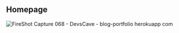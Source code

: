 <!-- # Blog and Portfolio Site.
* Live: https://blog-portfolio.herokuapp.com/
* Developed By Django Web Framework.

## Instructions (Windows 10x64):
* Some commands may differ depending on OS. Just google it.

* Install latest version of Python3 (64 bit).

* Install virtual environment:
  1. Open cmd
  2. :~$ pip install virtualenv 
  3. Choose destination: :~$ cd Desktop> virtualenv YourEnvironmentName
  
* Clone this GitHub repository into local machine.

* Go to project directory (GitHub repository) where 'manage.py' file exist.

* Copy 'YourEnvironmentName' folder to the 'GitHub repository'.

* Active virtual environment:
  1. :~$ cd YourEnvironmentName\Scripts>
  2. :~$ activate
  3. (YourEnvironmentName):~$ This '(YourEnvironmentName)' sign will be shown up if virtual environment activated successfully.
  4. :~$ cd../.. (exit from Scripts)

* Install all the requirements using previously opened CMD where the virtual environment was activated:
  >> (YourEnvironmentName):~$ pip install -r requirements.txt
  
* Run Local Server:
  >> (YourEnvironmentName):~$ python manage.py runserver

* PATHs:
  1. System Admin Dashboard: http://127.0.0.1:8000/admin/ (default)
  2. Homepage: http://127.0.0.1:8000/
  3. Portfolios: https://blog-portfolio.herokuapp.com/portfolio/siyam/  -->

## Homepage
![FireShot Capture 068 - DevsCave - blog-portfolio herokuapp com](https://user-images.githubusercontent.com/23103980/56381575-19f94280-6237-11e9-95ff-fc8d45b7cc83.png)

